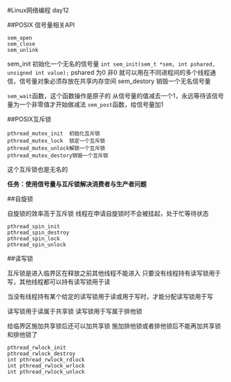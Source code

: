#Linux网络编程 day12

##POSIX 信号量相关API
```
sem_open
sem_close
sem_unlink
```
sem_init 初始化一个无名的信号量
`int sem_init(sem_t *sem, int pshared, unsigned int value);`
pshared 为0
	非0 就可以用在不同进程间的多个线程通信，信号量对象必须存放在共享内存空间
sem_destory 销毁一个无名信号量

`sem_wait`函数，这个函数操作是原子的
从信号量的值减去一个1，永远等待该信号量为一个非零值才开始做减法
`sem_post`函数，给信号量加1


##POSIX互斥锁
```
pthread_mutex_init	初始化互斥锁
pthread_mutex_lock	锁定一个互斥锁
pthread_mutex_unlock解锁一个互斥锁
pthread_mutex_destory销毁一个互斥锁
```
这个互斥锁也是无名的

**任务：使用信号量与互斥锁解决消费者与生产者问题**


##自旋锁

自旋锁的效率高于互斥锁
线程在申请自旋锁时不会被挂起，处于忙等待状态

```
pthread_spin_init
pthread_spin_destroy
pthread_spin_lock
pthread_spin_unlock
```

##读写锁

互斥锁是进入临界区在释放之前其他线程不能进入
只要没有线程持有读写锁用于写，其他线程都可以持有读写锁用于读

当没有线程持有某个给定的读写锁用于读或用于写时，才能分配读写锁用于写

读写锁用于读属于共享锁
读写锁用于写属于排他锁

给临界区施加共享锁后还可以加共享锁
施加排他锁或者排他锁后不能再加共享锁和排他锁了

```
pthread_rwlock_init
pthread_rwlock_destroy
int pthread_rwlock_rdlock
int pthread_rwlock_wrlock
int pthread_rwlock_unlock
```


